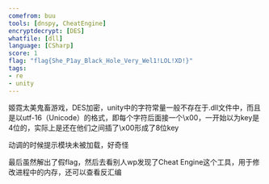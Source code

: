 ```yaml
---
comefrom: buu
tools: [dnspy, CheatEngine]
encryptdecrypt: [DES]
whatfile: [dll]
language: [CSharp]
score: 1
flag: "flag{She_P1ay_Black_Hole_Very_Wel1!LOL!XD!}"
tags:
- re
- unity
---
```


姬霓太美鬼畜游戏，DES加密，unity中的字符常量一般不存在于.dll文件中，而且是以utf-16（Unicode）的格式，即每个字符后面接一个\x00，一开始以为key是4位的，实际上是还在他们之间插了\x00形成了8位key

动调的时候提示模块未被加载，好奇怪

最后虽然解出了假flag，然后去看别人wp发现了Cheat Engine这个工具，用于修改进程中的内存，还可以查看反汇编